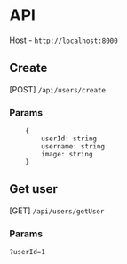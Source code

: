 # API

Host - `http://localhost:8000`



## Create

[POST] `/api/users/create`

### Params

```
    {
        userId: string
        username: string
        image: string
    }
```

## Get user

[GET] `/api/users/getUser`

### Params

`?userId=1`